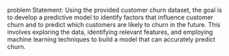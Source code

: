 problem Statement:
Using the provided customer churn dataset, the goal is to develop a predictive model to identify factors that influence customer churn and to predict which customers are likely to churn in the future. This involves exploring the data, identifying relevant features, and employing machine learning techniques to build a model that can accurately predict churn.

